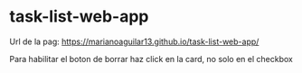 # task-list-web-app

Url de la pag: https://marianoaguilar13.github.io/task-list-web-app/

Para habilitar el boton de borrar haz click en la card, no solo en el checkbox
